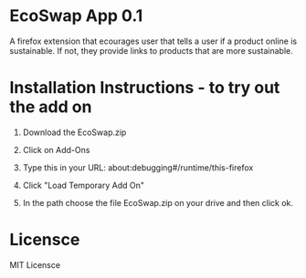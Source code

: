 # EcoSwap App 0.1
A firefox extension that ecourages user that tells a user if a product online is sustainable. If not, they provide links to products that are more sustainable.

# Installation Instructions - to try out the add on
1. Download the EcoSwap.zip

2. Click on Add-Ons

3. Type this in your URL:
about:debugging#/runtime/this-firefox

4. Click "Load Temporary Add On"
5. In the path choose the file EcoSwap.zip on your drive and then click ok.

# Licensce
MIT Licensce
